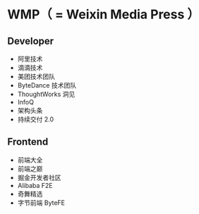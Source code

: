 # WMP（ = Weixin Media Press ）

## Developer

- 阿里技术
- 滴滴技术
- 美团技术团队
- ByteDance 技术团队
- ThoughtWorks 洞见
- InfoQ
- 架构头条
- 持续交付 2.0

## Frontend

- 前端大全
- 前端之巅
- 掘金开发者社区
- Alibaba F2E
- 奇舞精选
- 字节前端 ByteFE
